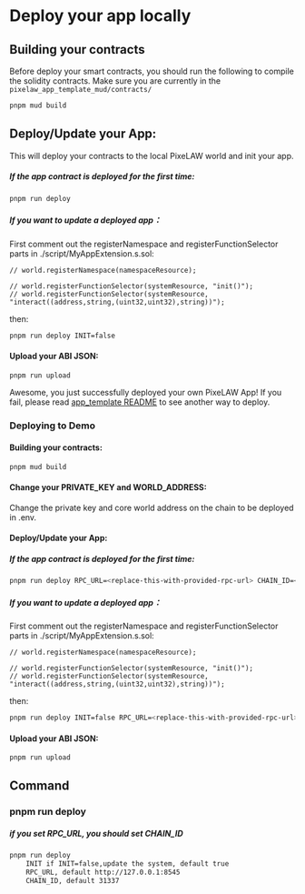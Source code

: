 # Deploy your app locally

## Building your contracts
Before deploy your smart contracts, you should run the following to compile the solidity contracts.
Make sure you are currently in the `pixelaw_app_template_mud/contracts/`
````sh
pnpm mud build
````

## Deploy/Update your App:
This will deploy your contracts to the local PixeLAW world and init your app.
##### If the app contract is deployed for the first time: 
```sh
pnpm run deploy
```

##### If you want to update a deployed app：
First comment out the registerNamespace and registerFunctionSelector parts in ./script/MyAppExtension.s.sol:
```solidity
// world.registerNamespace(namespaceResource);

// world.registerFunctionSelector(systemResource, "init()");
// world.registerFunctionSelector(systemResource, "interact((address,string,(uint32,uint32),string))");
```
then:
```sh
pnpm run deploy INIT=false
```

#### Upload your ABI JSON:
```sh
pnpm run upload
```
Awesome, you just successfully deployed your own PixeLAW App! If you fail, please read [app_template README](https://github.com/themetacat/pixelaw_app_template_mud/tree/main) to see another way to deploy.

### Deploying to Demo

#### Building your contracts:
```sh
pnpm mud build
```

#### Change your PRIVATE_KEY and WORLD_ADDRESS:
Change the private key and core world address on the chain to be deployed in .env.

#### Deploy/Update your App:
##### If the app contract is deployed for the first time: 
```sh
pnpm run deploy RPC_URL=<replace-this-with-provided-rpc-url> CHAIN_ID=<replace-this-with-chain-id>
```

##### If you want to update a deployed app：
First comment out the registerNamespace and registerFunctionSelector parts in ./script/MyAppExtension.s.sol:
```solidity
// world.registerNamespace(namespaceResource);

// world.registerFunctionSelector(systemResource, "init()");
// world.registerFunctionSelector(systemResource, "interact((address,string,(uint32,uint32),string))");
```
then:
```sh
pnpm run deploy INIT=false RPC_URL=<replace-this-with-provided-rpc-url> CHAIN_ID=<replace-this-with-chain-id>
```

#### Upload your ABI JSON:
```sh
pnpm run upload
```

## Command
### pnpm run deploy
##### if you set RPC_URL, you should set CHAIN_ID
```sh
pnpm run deploy
    INIT if INIT=false,update the system, default true
    RPC_URL, default http://127.0.0.1:8545
    CHAIN_ID, default 31337
```